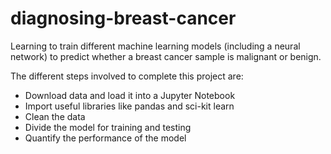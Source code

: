 # diagnosing-breast-cancer

Learning to train different machine learning models (including a neural network) to predict whether a breast cancer sample is malignant or benign.

The different steps involved to complete this project are:
- Download data and load it into a Jupyter Notebook
- Import useful libraries like pandas and sci-kit learn
- Clean the data
- Divide the model for training and testing
- Quantify the performance of the model

